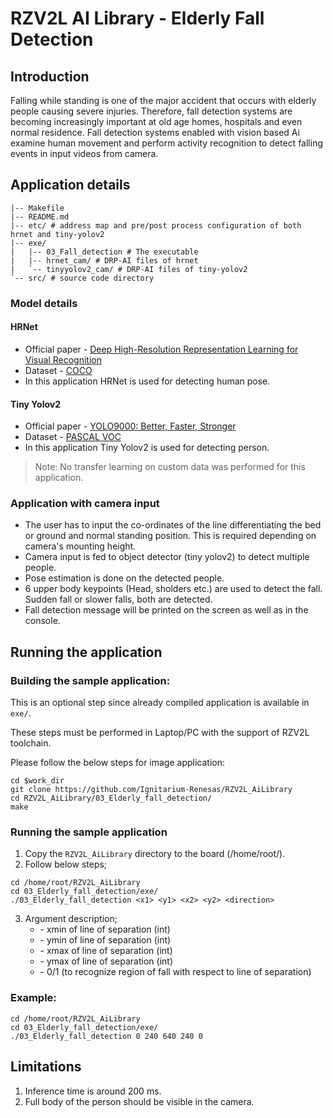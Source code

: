 # RZV2L AI Library - Elderly Fall Detection

## Introduction

Falling while standing is one of the major accident that occurs with elderly people causing severe injuries. Therefore, fall detection systems are becoming increasingly important  at old age homes, hospitals and even normal residence. Fall detection systems enabled with vision based Ai examine human movement and perform activity recognition to detect falling events in input videos from camera.

## Application details

```
|-- Makefile
|-- README.md
|-- etc/ # address map and pre/post process configuration of both hrnet and tiny-yolov2
|-- exe/
|   |-- 03_Fall_detection # The executable
|   |-- hrnet_cam/ # DRP-AI files of hrnet
|   `-- tinyyolov2_cam/ # DRP-AI files of tiny-yolov2
`-- src/ # source code directory
```

### Model details

#### HRNet

- Official paper - [Deep High-Resolution Representation Learning for Visual Recognition](https://arxiv.org/pdf/1908.07919.pdf)
- Dataset - [COCO](https://cocodataset.org/#home)
- In this application HRNet is used for detecting human pose.

#### Tiny Yolov2

- Official paper - [YOLO9000: Better, Faster, Stronger](https://arxiv.org/pdf/1612.08242.pdf)
- Dataset - [PASCAL VOC](http://host.robots.ox.ac.uk/pascal/VOC/)
- In this application Tiny Yolov2 is used for detecting person.

> Note: No transfer learning on custom data was performed for this application.

### Application with camera input

- The user has to input the co-ordinates of the line differentiating the bed or ground and normal standing position. This is required depending on camera's mounting height.
- Camera input is fed to object detector (tiny yolov2) to detect multiple people.
- Pose estimation is done on the detected people. 
- 6 upper body keypoints (Head, sholders etc.) are used to detect the fall. Sudden fall or slower falls, both are detected.
- Fall detection message will be printed on the screen as well as in the console.

## Running the application

### Building the sample application:

This is an optional step since already compiled application is available in `exe/`.

These steps must be performed in Laptop/PC with the support of RZV2L toolchain.

Please follow the below steps for image application:

```
cd $work_dir
git clone https://github.com/Ignitarium-Renesas/RZV2L_AiLibrary 
cd RZV2L_AiLibrary/03_Elderly_fall_detection/
make
```

### Running the sample application

1. Copy the `RZV2L_AiLibrary` directory to the board (/home/root/).
2. Follow below steps;

```
cd /home/root/RZV2L_AiLibrary 
cd 03_Elderly_fall_detection/exe/
./03_Elderly_fall_detection <x1> <y1> <x2> <y2> <direction>
```
3. Argument description;
    - <x1> - xmin of line of separation (int)
    - <y1> - ymin of line of separation (int)
    - <x2> - xmax of line of separation (int)
    - <y2> - ymax of line of separation (int)
    - <direction> - 0/1 (to recognize region of fall with respect to line of separation)

### Example:

```
cd /home/root/RZV2L_AiLibrary 
cd 03_Elderly_fall_detection/exe/
./03_Elderly_fall_detection 0 240 640 240 0
```


## Limitations

1. Inference time is around 200 ms. 
2. Full body of the person should be visible in the camera. 
